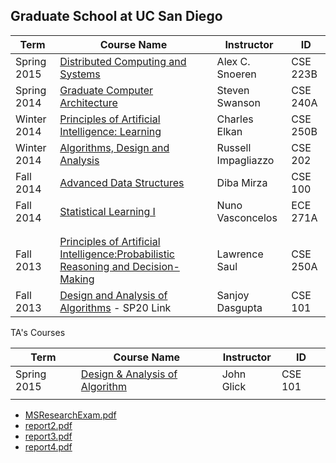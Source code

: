 
## Graduate School at UC San Diego


| Term        | Course Name                                                                                                                          | Instructor          | ID       |
| ----------- | ------------------------------------------------------------------------------------------------------------------------------------ | ------------------- | -------- |
| Spring 2015 | [Distributed Computing and Systems](https://cseweb.ucsd.edu/classes/sp15/cse223B-a/)                                                 | Alex C. Snoeren     | CSE 223B |
| Spring 2014 | [Graduate Computer Architecture](https://cseweb.ucsd.edu/classes/sp14/cse240A-a/)                                                    | Steven Swanson      | CSE 240A |
| Winter 2014 | [Principles of Artificial Intelligence: Learning](https://cseweb.ucsd.edu/~elkan/250B/)                                              | Charles Elkan       | CSE 250B |
| Winter 2014 | [Algorithms, Design and Analysis](https://cseweb.ucsd.edu/classes/wi14/cse202-a/)                                                    | Russell Impagliazzo | CSE 202  |
| Fall 2014   | [Advanced Data Structures](https://cseweb.ucsd.edu/classes/fa14/cse100/)<br>                                                         | Diba Mirza          | CSE 100  |
| Fall 2014   | [Statistical Learning I](http://www.svcl.ucsd.edu/courses/ece271A/ece271A.htm)                                                       | Nuno Vasconcelos    | ECE 271A |
|             |                                                                                                                                      |                     |          |
|             |                                                                                                                                      |                     |          |
| Fall 2013   | [Principles of Artificial Intelligence:Probabilistic Reasoning and Decision-Making](https://cseweb.ucsd.edu/classes/fa13/cse250A-a/) | Lawrence Saul       | CSE 250A |
| Fall 2013   | [Design and Analysis of Algorithms](https://cseweb.ucsd.edu/classes/sp20/cse101-a/) - SP20 Link                                      | Sanjoy Dasgupta     | CSE 101  |

TA's Courses

| Term        | Course Name                                                                                     | Instructor | ID      |
| ----------- | ----------------------------------------------------------------------------------------------- | ---------- | ------- |
| Spring 2015 | [Design & Analysis of Algorithm](https://sites.google.com/a/eng.ucsd.edu/cse101sp15_glick/home) | John Glick | CSE 101 |
|             |                                                                                                 |            |         |



- [MSResearchExam.pdf](assets/MSResearchExam.pdf)
- [report2.pdf](assets/report2.pdf)
- [report3.pdf](assets/report3.pdf)
- [report4.pdf](assets/report4.pdf)
